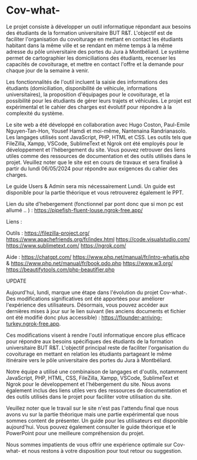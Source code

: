 # Cov-what-

Le projet consiste à développer un outil informatique répondant aux besoins des étudiants de la formation universitaire BUT R&T. L'objectif est de faciliter l'organisation du covoiturage en mettant en contact les étudiants habitant dans la même ville et se rendant en même temps à la même adresse du pôle universitaire des portes du Jura à Montbéliard. Le système permet de cartographier les domiciliations des étudiants, recenser les capacités de covoiturage, et mettre en contact l'offre et la demande pour chaque jour de la semaine à venir.

Les fonctionnalités de l'outil incluent la saisie des informations des étudiants (domiciliation, disponibilité de véhicule, informations universitaires), la proposition d'équipages pour le covoiturage, et la possibilité pour les étudiants de gérer leurs trajets et véhicules. Le projet est expérimental et le cahier des charges est évolutif pour répondre à la complexité du système.

Le site web a été développé en collaboration avec Hugo Coston, Paul-Emile Nguyen-Tan-Hon, Yousef Hamdi et moi-même, Nantenaina Randrianasolo. Les langages utilisés sont JavaScript, PHP, HTML et CSS. Les outils tels que FileZilla, Xampp, VSCode, SublimeText et Ngrok ont été employés pour le développement et l'hébergement du site. Vous pouvez retrouver des liens utiles comme des ressources de documentation et des outils utilisés dans le projet. Veuillez noter que le site est en cours de travaux et sera finalisé à partir du lundi 06/05/2024 pour répondre aux exigences du cahier des charges.

Le guide Users & Admin sera mis nécessairement Lundi. Un guide est disponible pour la partie théorique et vous retrouverez également le PPT.

Lien du site d'hebergement (fonctionnel par pont donc que si mon pc est allumé .. ) : https://pipefish-fluent-louse.ngrok-free.app/
 
Liens : 

  Outils : 
  https://filezilla-project.org/
  https://www.apachefriends.org/fr/index.html
  https://code.visualstudio.com/
  https://www.sublimetext.com/
  https://ngrok.com/

  Aide : 
  https://chatgpt.com/
  https://www.php.net/manual/fr/intro-whatis.php & https://www.php.net/manual/fr/book.pdo.php
  https://www.w3.org/
  https://beautifytools.com/php-beautifier.php



UPDATE 

Aujourd'hui, lundi, marque une étape dans l'évolution du projet Cov-what-. Des modifications significatives ont été apportées pour améliorer l'expérience des utilisateurs. Désormais, vous pouvez accéder aux dernières mises à jour sur le lien suivant (les anciens documents et fichier ont été modifié donc plus accessible) : https://flounder-arriving-turkey.ngrok-free.app.

Ces modifications visent à rendre l'outil informatique encore plus efficace pour répondre aux besoins spécifiques des étudiants de la formation universitaire BUT R&T. L'objectif principal reste de faciliter l'organisation du covoiturage en mettant en relation les étudiants partageant le même itinéraire vers le pôle universitaire des portes du Jura à Montbéliard.

Notre équipe a utilisé une combinaison de langages et d'outils, notamment JavaScript, PHP, HTML, CSS, FileZilla, Xampp, VSCode, SublimeText et Ngrok pour le développement et l'hébergement du site. Nous avons également inclus des liens utiles vers des ressources de documentation et des outils utilisés dans le projet pour faciliter votre utilisation du site.

Veuillez noter que le travail sur le site n'est pas l'attendu final que nous avons vu sur la partie théorique mais une partie expérimental que nous sommes content de présenter. Un guide pour les utilisateurs est disponible aujourd'hui. Vous pouvez également consulter le guide théorique et le PowerPoint pour une meilleure compréhension du projet.

Nous sommes impatients de vous offrir une expérience optimale sur Cov-what- et nous restons à votre disposition pour tout retour ou suggestion.
  
  
